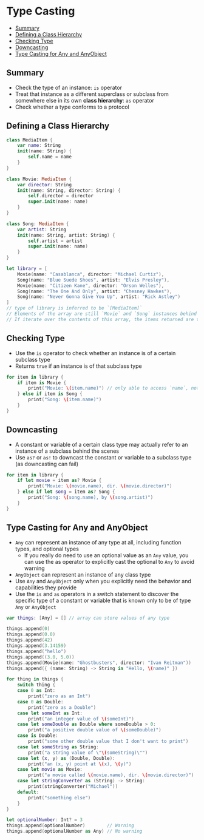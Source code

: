 # Type Casting<!-- omit from toc -->

- [Summary](#summary)
- [Defining a Class Hierarchy](#defining-a-class-hierarchy)
- [Checking Type](#checking-type)
- [Downcasting](#downcasting)
- [Type Casting for Any and AnyObject](#type-casting-for-any-and-anyobject)

## Summary

- Check the type of an instance: `is` operator
- Treat that instance as a different superclass or subclass from somewhere else in its own **class hierarchy**: `as` operator
- Check whether a type conforms to a protocol

## Defining a Class Hierarchy

```swift
class MediaItem {
    var name: String
    init(name: String) {
        self.name = name
    }
}

class Movie: MediaItem {
    var director: String
    init(name: String, director: String) {
        self.director = director
        super.init(name: name)
    }
}

class Song: MediaItem {
    var artist: String
    init(name: String, artist: String) {
        self.artist = artist
        super.init(name: name)
    }
}

let library = [
    Movie(name: "Casablanca", director: "Michael Curtiz"),
    Song(name: "Blue Suede Shoes", artist: "Elvis Presley"),
    Movie(name: "Citizen Kane", director: "Orson Welles"),
    Song(name: "The One And Only", artist: "Chesney Hawkes"),
    Song(name: "Never Gonna Give You Up", artist: "Rick Astley")
] 
// type of library is inferred to be `[MediaItem]`
// Elements of the array are still `Movie` and `Song` instances behind the scenes
// If iterate over the contents of this array, the items returned are typed as `MediaItem`, and not as `Movie` or `Song`
```

## Checking Type

- Use the `is` operator to check whether an instance is of a certain subclass type
- Returns `true` if an instance is of that subclass type

```swift
for item in library {
    if item is Movie {
        print("Movie: \(item.name)") // only able to access `name`, not `director` as `item` is of type `MediaItem`
    } else if item is Song {
        print("Song: \(item.name)")
    }
}
```

## Downcasting

- A constant or variable of a certain class type may actually refer to an instance of a subclass behind the scenes
- Use `as?` or `as!` to downcast the constant or variable to a subclass type (as downcasting can fail)

```swift
for item in library {
    if let movie = item as? Movie {
        print("Movie: \(movie.name), dir. \(movie.director)")
    } else if let song = item as? Song {
        print("Song: \(song.name), by \(song.artist)")
    }
}
```

## Type Casting for Any and AnyObject

- `Any` can represent an instance of any type at all, including function types, and optional types
  - If you really do need to use an optional value as an `Any` value, you can use the as operator to explicitly cast the optional to `Any` to avoid warning
- `AnyObject` can represent an instance of any class type
- Use `Any` and `AnyObject` only when you explicitly need the behavior and capabilities they provide
- Use the `is` and `as` operators in a switch statement to discover the specific type of a constant or variable that is known only to be of type `Any` or `AnyObject`

```swift
var things: [Any] = [] // array can store values of any type

things.append(0)
things.append(0.0)
things.append(42)
things.append(3.14159)
things.append("hello")
things.append((3.0, 5.0))
things.append(Movie(name: "Ghostbusters", director: "Ivan Reitman"))
things.append({ (name: String) -> String in "Hello, \(name)" })

for thing in things {
    switch thing {
    case 0 as Int:
        print("zero as an Int")
    case 0 as Double:
        print("zero as a Double")
    case let someInt as Int:
        print("an integer value of \(someInt)")
    case let someDouble as Double where someDouble > 0:
        print("a positive double value of \(someDouble)")
    case is Double:
        print("some other double value that I don't want to print")
    case let someString as String:
        print("a string value of \"\(someString)\"")
    case let (x, y) as (Double, Double):
        print("an (x, y) point at \(x), \(y)")
    case let movie as Movie:
        print("a movie called \(movie.name), dir. \(movie.director)")
    case let stringConverter as (String) -> String:
        print(stringConverter("Michael"))
    default:
        print("something else")
    }
}

let optionalNumber: Int? = 3
things.append(optionalNumber)        // Warning
things.append(optionalNumber as Any) // No warning
```
